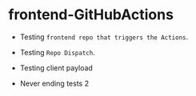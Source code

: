 # frontend-GitHubActions

- Testing `frontend repo that triggers the Actions`.

- Testing `Repo Dispatch`.
- Testing client payload
- Never ending tests 2
